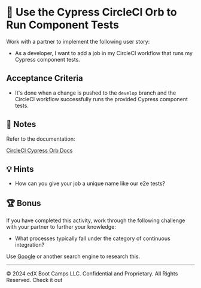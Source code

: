 # 📖 Use the Cypress CircleCI Orb to Run Component Tests

Work with a partner to implement the following user story:

* As a developer, I want to add a job in my CircleCI workflow that runs my Cypress component tests.

## Acceptance Criteria

* It's done when a change is pushed to the `develop` branch and the CircleCI workflow successfully runs the provided Cypress component tests.

## 📝 Notes

Refer to the documentation:

[CircleCI Cypress Orb Docs](https://circleci.com/developer/orbs/orb/cypress-io/cypress)

## 💡 Hints

* How can you give your job a unique name like our e2e tests?

## 🏆 Bonus

If you have completed this activity, work through the following challenge with your partner to further your knowledge:

* What processes typically fall under the category of continuous integration?

Use [Google](https://www.google.com) or another search engine to research this.

---
© 2024 edX Boot Camps LLC. Confidential and Proprietary. All Rights Reserved.
Check it out